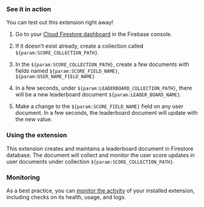 ### See it in action

You can test out this extension right away!

1. Go to your [Cloud Firestore dashboard](https://console.firebase.google.com/project/${param:PROJECT_ID}/firestore/data) in the Firebase console.

1. If it doesn't exist already, create a collection called `${param:SCORE_COLLECTION_PATH}`.

2. In the `${param:SCORE_COLLECTION_PATH}`, create a few documents with fields named `${param:SCORE_FIELD_NAME}`, `${param:USER_NAME_FIELD_NAME}`

3. In a few seconds, under `${param:LEADERBOARD_COLLECTION_PATH}`, there will be a new leaderboard document `${param:LEADER_BOARD_NAME}`.

4. Make a change to the `${param:SCORE_FIELD_NAME}` field on any user document. In a few seconds, the leaderboard document will update with the new value.


### Using the extension

This extension creates and maintains a leaderboard document in Firestore database. The document will collect and monitor the user score updates in user documents under collection `${param:SCORE_COLLECTION_PATH}`. 


### Monitoring

As a best practice, you can [monitor the activity](https://firebase.google.com/docs/extensions/manage-installed-extensions#monitor) of your installed extension, including checks on its health, usage, and logs.
